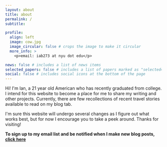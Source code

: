 ```yaml
---
layout: about
title: about
permalink: /
subtitle: 

profile:
  align: left
  image: cow.jpg
  image_circular: false # crops the image to make it circular
  more_info: >
    <p>email: iab273 at nyu dot edu</p>

news: false # includes a list of news items
selected_papers: false # includes a list of papers marked as "selected={true}"
social: false # includes social icons at the bottom of the page
---
```


Hi! I'm Ian, a 21 year old American who has recently graduated from college. I intend for this website to become a place for me to share my writing and other projects. Currently, there are few recollections of recent travel stories available to read on my blog tab.

I'm sure this website will undergo several changes as I figure out what works best, but for now I encourage you to take a peek around. Thanks for visiting!

**To sign up to my email list and be notified when I make new blog posts, [click here](https://ianbeard.ck.page/c7f727312c)**

